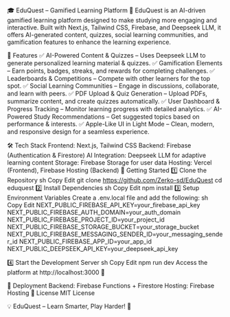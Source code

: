 🎓 EduQuest – Gamified Learning Platform 🚀
EduQuest is an AI-driven gamified learning platform designed to make studying more engaging and interactive. Built with Next.js, Tailwind CSS, Firebase, and Deepseek LLM, it offers AI-generated content, quizzes, social learning communities, and gamification features to enhance the learning experience.

🌟 Features
✅ AI-Powered Content & Quizzes – Uses Deepseek LLM to generate personalized learning material & quizzes.
✅ Gamification Elements – Earn points, badges, streaks, and rewards for completing challenges.
✅ Leaderboards & Competitions – Compete with other learners for the top spot.
✅ Social Learning Communities – Engage in discussions, collaborate, and learn with peers.
✅ PDF Upload & Quiz Generation – Upload PDFs, summarize content, and create quizzes automatically.
✅ User Dashboard & Progress Tracking – Monitor learning progress with detailed analytics.
✅ AI-Powered Study Recommendations – Get suggested topics based on performance & interests.
✅ Apple-Like UI in Light Mode – Clean, modern, and responsive design for a seamless experience.

🛠️ Tech Stack
Frontend: Next.js, Tailwind CSS
Backend: Firebase (Authentication & Firestore)
AI Integration: Deepseek LLM for adaptive learning content
Storage: Firebase Storage for user data
Hosting: Vercel (Frontend), Firebase Hosting (Backend)
🚀 Getting Started
1️⃣ Clone the Repository
sh
Copy
Edit
git clone https://github.com/Zerko-sd/EduQuest
cd eduquest
2️⃣ Install Dependencies
sh
Copy
Edit
npm install
3️⃣ Setup Environment Variables
Create a .env.local file and add the following:
sh
Copy
Edit
NEXT_PUBLIC_FIREBASE_API_KEY=your_firebase_api_key
NEXT_PUBLIC_FIREBASE_AUTH_DOMAIN=your_auth_domain
NEXT_PUBLIC_FIREBASE_PROJECT_ID=your_project_id
NEXT_PUBLIC_FIREBASE_STORAGE_BUCKET=your_storage_bucket
NEXT_PUBLIC_FIREBASE_MESSAGING_SENDER_ID=your_messaging_sender_id
NEXT_PUBLIC_FIREBASE_APP_ID=your_app_id
NEXT_PUBLIC_DEEPSEEK_API_KEY=your_deepseek_api_key

4️⃣ Start the Development Server
sh
Copy
Edit
npm run dev
Access the platform at http://localhost:3000 🚀

📌 Deployment
Backend: Firebase Functions + Firestore
Hosting: Firebase Hosting
📜 License
MIT License

💡 EduQuest – Learn Smarter, Play Harder! 🚀
